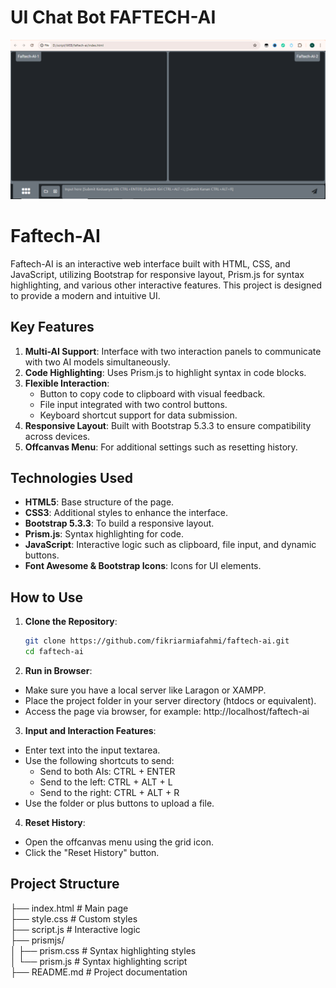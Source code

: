 # UI Chat Bot FAFTECH-AI
![UI](https://github.com/fikriaf/faftech-ai/blob/main/wfwrw.PNG)

# Faftech-AI

Faftech-AI is an interactive web interface built with HTML, CSS, and JavaScript, utilizing Bootstrap for responsive layout, Prism.js for syntax highlighting, and various other interactive features. This project is designed to provide a modern and intuitive UI.

## Key Features

1. **Multi-AI Support**: Interface with two interaction panels to communicate with two AI models simultaneously.
2. **Code Highlighting**: Uses Prism.js to highlight syntax in code blocks.
3. **Flexible Interaction**:
   - Button to copy code to clipboard with visual feedback.
   - File input integrated with two control buttons.
   - Keyboard shortcut support for data submission.
4. **Responsive Layout**: Built with Bootstrap 5.3.3 to ensure compatibility across devices.
5. **Offcanvas Menu**: For additional settings such as resetting history.

## Technologies Used

- **HTML5**: Base structure of the page.
- **CSS3**: Additional styles to enhance the interface.
- **Bootstrap 5.3.3**: To build a responsive layout.
- **Prism.js**: Syntax highlighting for code.
- **JavaScript**: Interactive logic such as clipboard, file input, and dynamic buttons.
- **Font Awesome & Bootstrap Icons**: Icons for UI elements.

## How to Use

1. **Clone the Repository**:
   ```bash
   git clone https://github.com/fikriarmiafahmi/faftech-ai.git
   cd faftech-ai
   ```

2. **Run in Browser**:
- Make sure you have a local server like Laragon or XAMPP.
- Place the project folder in your server directory (htdocs or equivalent).
- Access the page via browser, for example: http://localhost/faftech-ai

3. **Input and Interaction Features**:
- Enter text into the input textarea.
- Use the following shortcuts to send:
  - Send to both AIs: CTRL + ENTER
  - Send to the left: CTRL + ALT + L
  - Send to the right: CTRL + ALT + R
- Use the folder or plus buttons to upload a file.

4. **Reset History**:
- Open the offcanvas menu using the grid icon.
- Click the "Reset History" button.

## Project Structure
├── index.html       # Main page
<br>
├── style.css        # Custom styles
<br>
├── script.js        # Interactive logic
<br>
├── prismjs/
<br>
│   ├── prism.css    # Syntax highlighting styles
<br>
│   └── prism.js     # Syntax highlighting script
<br>
├── README.md        # Project documentation
